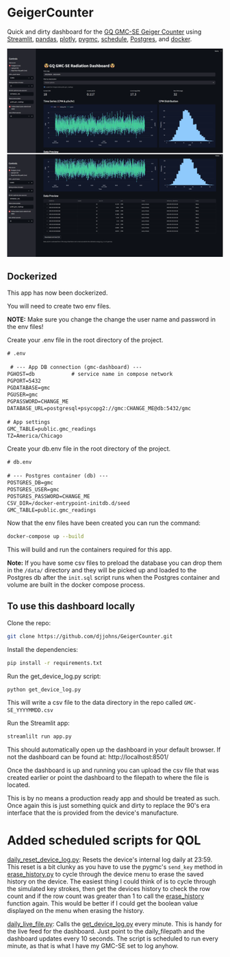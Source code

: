 # GeigerCounter

Quick and dirty dashboard for the 
[GQ GMC-SE Geiger Counter](https://www.gqelectronicsllc.com/comersus/store/comersus_viewItem.asp?idProduct=5845) using [Streamlit](https://docs.streamlit.io/), [pandas](https://pandas.pydata.org/docs/), [plotly](https://plotly.com/python/), [pygmc](https://github.com/Wikilicious/pygmc), [schedule](https://pypi.org/project/schedule/), [Postgres](https://pypi.org/project/psycopg2-binary/), and [docker](https://www.docker.com/). 

![Screenshot of GQ GMC-SE Dashboard](./img/Screenshot1.png)
![Screenshot of GQ GMC-SE Dashboard](./img/Screenshot2.png)

## Dockerized

This app has now been dockerized.

You will need to create two env files.

**NOTE:** Make sure you change the change the user name and password in the env 
files!

Create your .env file in the root directory of the project.
```
# .env

 # --- App DB connection (gmc-dashboard) ---
PGHOST=db            # service name in compose network
PGPORT=5432
PGDATABASE=gmc
PGUSER=gmc
PGPASSWORD=CHANGE_ME
DATABASE_URL=postgresql+psycopg2://gmc:CHANGE_ME@db:5432/gmc

# App settings
GMC_TABLE=public.gmc_readings
TZ=America/Chicago
```
Create your db.env file in the root directory of the project.
```
# db.env

# --- Postgres container (db) ---
POSTGRES_DB=gmc
POSTGRES_USER=gmc
POSTGRES_PASSWORD=CHANGE_ME
CSV_DIR=/docker-entrypoint-initdb.d/seed
GMC_TABLE=public.gmc_readings
```

Now that the env files have been created you can run the command:
```bash
docker-compose up --build
```

This will build and run the containers required for this app.

**Note:** If you have some csv files to preload the database you can drop them in the ``/data/`` directory and they will be picked up and loaded to the Postgres db after the ``init.sql`` script runs when the Postgres container and volume are built in the docker compose process.

## To use this dashboard locally

Clone the repo:
```bash
git clone https://github.com/djjohns/GeigerCounter.git
```

Install the dependencies:
```bash
pip install -r requirements.txt
```

Run the get_device_log.py script:
```bash
python get_device_log.py
```

This will write a csv file to the data directory in the repo called 
``GMC-SE_YYYYMMDD.csv``

Run the Streamlit app:
```bash
streamlilt run app.py
```

This should automatically open up the dashboard in your default browser. If not
the dashboard can be found at:
http://localhost:8501/

Once the dashboard is up and running you can upload the csv file that was 
created earlier or point the dashboard to the filepath to where the file is 
located.

This is by no means a production ready app and should be treated as such. Once 
again this is just something quick and dirty to replace the 90's era interface 
that the is provided from the device's manufacture.


# Added scheduled scripts for QOL

[daily_reset_device_log.py](./scripts/daily_reset_device_log.py): Resets the device's internal log daily at 23:59. This reset is a bit clunky as you have to use the pygmc's ``send_key`` method in [erase_history.py](./scripts/utilities/erase_history.py) to cycle through the device menu to erase the saved history on the device. The easiest thing I could think of is to cycle through the simulated key strokes, then get the devices history to check the row count and if the row count was greater than 1 to call the [erase_history](./scripts/utilities/erase_history.py) function again. This would be better if I could get the boolean value displayed on the menu when erasing the history.

[daily_live_file.py](./scripts/daily_live_file.py): Calls the [get_device_log.py](./scripts/utilities/get_device_log.py) every minute. This is handy for the live feed for the dashboard. Just point to the daily_filepath and the dashboard updates every 10 seconds. The script is scheduled to run every minute, as that is what I have my GMC-SE set to log anyhow.
